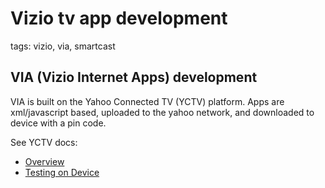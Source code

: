 # Vizio tv app development

tags: vizio, via, smartcast

## VIA (Vizio Internet Apps) development
VIA is built on the Yahoo Connected TV (YCTV) platform. Apps are xml/javascript based, uploaded to the yahoo network, and downloaded to device with a pin code.

See YCTV docs:
* [Overview](https://developer.yahoo.com/connectedtv/devguide/CTV_DG_Review_the_Sample_TV_App_Files.html)
* [Testing on Device](https://developer.yahoo.com/connectedtv/installguide/CTV_IG_Testing_on_a_Consumer_Device.html)
